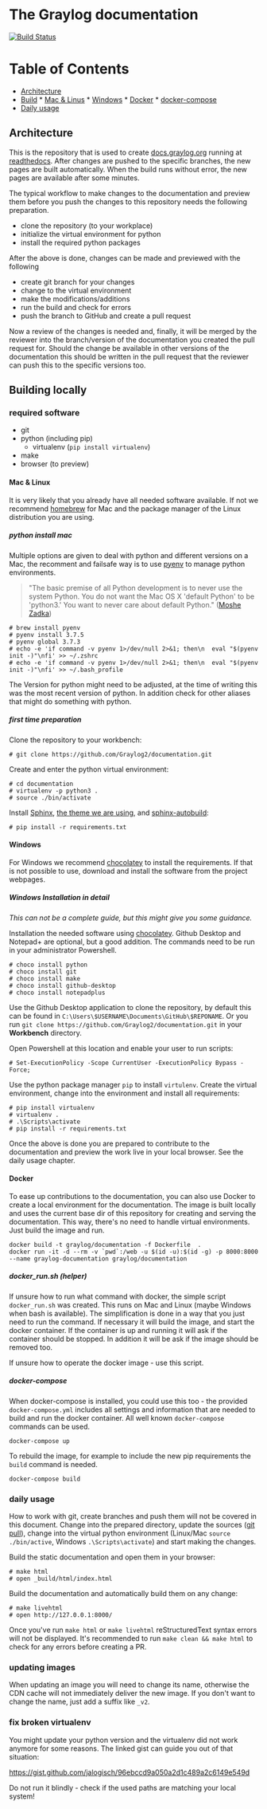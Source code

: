 # The Graylog documentation
[![Build Status](https://travis-ci.org/Graylog2/documentation.svg?branch=3.2)](https://travis-ci.org/Graylog2/documentation)

Table of Contents
=================

  * [Architecture](#architecture)
  * [Build](#building-locally)
        * [Mac & Linus](#or-using-pathogen)
        * [Windows](#or-using-vundle)
        * [Docker](#docker)
            * [docker-compose](#docker-compose)
  * [Daily usage](#daily-usage)

## Architecture

This is the repository that is used to create [docs.graylog.org](http://docs.graylog.org) running at [readthedocs](https://readthedocs.org/). After changes are pushed to the specific branches, the new pages are built automatically. When the build runs without error, the new pages are available after some minutes.

The typical workflow to make changes to the documentation and preview them before you push the changes to this repository needs the following preparation. 

- clone the repository (to your workplace)
- initialize the virtual environment for python
- install the required python packages

After the above is done, changes can be made and previewed with the following

- create git branch for your changes
- change to the virtual environment
- make the modifications/additions
- run the build and check for errors
- push the branch to GitHub and create a pull request

Now a review of the changes is needed and, finally, it will be merged by the reviewer into the branch/version of the documentation you created the pull request for. Should the change be available in other versions of the documentation this should be written in the pull request that the reviewer can push this to the specific versions too.


## Building locally

### required software

- git
- python (including pip)
  - virtualenv (`pip install virtualenv`)
- make
- browser (to preview)

#### Mac & Linux

It is very likely that you already have all needed software available. If not we recommend [homebrew](https://brew.sh/) for Mac and the package manager of the Linux distribution you are using.

##### python install mac

Multiple options are given to deal with python and different versions on a Mac, the recomment and failsafe way is to use [pyenv](https://github.com/pyenv/pyenv) to manage python environments. 

> "The basic premise of all Python development is to never use the system Python. You do not want the Mac OS X 'default Python' to be 'python3.' You want to never care about default Python." ([Moshe Zadka](https://opensource.com/users/moshez))

    # brew install pyenv
    # pyenv install 3.7.5
    # pyenv global 3.7.3
    # echo -e 'if command -v pyenv 1>/dev/null 2>&1; then\n  eval "$(pyenv init -)"\nfi' >> ~/.zshrc
    # echo -e 'if command -v pyenv 1>/dev/null 2>&1; then\n  eval "$(pyenv init -)"\nfi' >> ~/.bash_profile

The Version for python might need to be adjusted, at the time of writing this was the most recent version of python. In addition check for other aliases that might do something with python. 


##### first time preparation

Clone the repository to your workbench:

    # git clone https://github.com/Graylog2/documentation.git 


Create and enter the python virtual environment:

    # cd documentation
    # virtualenv -p python3 .
    # source ./bin/activate

Install [Sphinx](http://sphinx-doc.org), [the theme we are using](https://github.com/snide/sphinx_rtd_theme), and [sphinx-autobuild](https://github.com/GaretJax/sphinx-autobuild):

    # pip install -r requirements.txt


#### Windows

For Windows we recommend [chocolatey](https://chocolatey.org/) to install the requirements. If that is not possible to use, download and install the software from the project webpages.   

##### Windows Installation in detail

_This can not be a complete guide, but this might give you some guidance._

Installation the needed software using [chocolatey](https://chocolatey.org/). Github Desktop and Notepad+ are optional, but a good addition. The commands need to be run in your administrator Powershell.
    
	# choco install python
    # choco install git
    # choco install make
    # choco install github-desktop
	# choco install notepadplus

Use the Github Desktop application to clone the repository, by default this can be found in `C:\Users\$USERNAME\Documents\GitHub\$REPONAME`. Or you run `git clone https://github.com/Graylog2/documentation.git` in your **Workbench** directory. 

Open Powershell at this location and enable your user to run scripts:

    # Set-ExecutionPolicy -Scope CurrentUser -ExecutionPolicy Bypass -Force;

Use the python package manager `pip` to install `virtulenv`. Create the virtual environment, change into the environment and install all requirements:

	# pip install virtualenv
	# virtualenv .
	# .\Scripts\activate
	# pip install -r requirements.txt
	
Once the above is done you are prepared to contribute to the documentation and preview the work live in your local browser. See the daily usage chapter.

#### Docker

To ease up contributions to the documentation, you can also use Docker to create a local environment for the documentation. The image is built locally and uses the current base dir of this repository for creating and serving the documentation. This way, there's no need to handle virtual environments. Just build the image and run. 


    docker build -t graylog/documentation -f Dockerfile  .
    docker run -it -d --rm -v `pwd`:/web -u $(id -u):$(id -g) -p 8000:8000 --name graylog-documentation graylog/documentation

##### docker_run.sh (helper)

If unsure how to run what command with docker, the simple script `docker_run.sh` was created. This runs on Mac and Linux (maybe Windows when bash is available). The simplification is done in a way that you just need to run the command. If necessary it will build the image, and start the docker container. If the container is up and running it will ask if the container should be stopped. In addition it will be ask if the image should be removed too. 

If unsure how to operate the docker image - use this script.

##### docker-compose

When docker-compose is installed, you could use this too - the provided `docker-compose.yml` includes all settings and information that are needed to build and run the docker container. All well known `docker-compose` commands can be used. 

    docker-compose up 

To rebuild the image, for example to include the new pip requirements the `build` command is needed.
    
    docker-compose build

	
### daily usage

How to work with git, create branches and push them will not be covered in this document. Change into the prepared directory, update the sources ([git pull](https://git-scm.com/docs/git-pull)), change into the virtual python environment (Linux/Mac `source ./bin/active`, Windows `.\Scripts\activate`) and start making the changes. 

Build the static documentation and open them in your browser:

    # make html
    # open _build/html/index.html


Build the documentation and automatically build them on any change:

    # make livehtml
    # open http://127.0.0.1:8000/

Once you've run `make html` or `make livehtml` reStructuredText syntax errors will not be displayed.
It's recommended to run `make clean && make html` to check for any errors before creating a PR.

### updating images

When updating an image you will need to change its name, otherwise the CDN cache will not immediately deliver the new image.
If you don't want to change the name, just add a suffix like `_v2`.

### fix broken virtualenv

You might update your python version and the virtualenv did not work anymore for some reasons. The linked gist can guide you out of that situation:

https://gist.github.com/jalogisch/96ebccd9a050a2d1c489a2c6149e549d

Do not run it blindly - check if the used paths are matching your local system!
